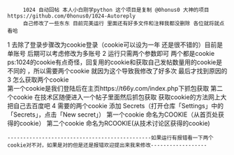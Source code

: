          1024 自动回帖 本人小白刚学python 这个项目是复制 @0honus0 大神的项目 https://github.com/0honus0/1024-Autoreply 
         自己修改了一些东东 目前完美运行 里面还有好多文件和注释我都没删除 各位就将就点看哈 


1   去除了登录步骤改为cookie登录（cookie可以设为一年 还是很不错的）目前是单账号  后期可以考虑修改为多账号
2   运行只需两个参数即可 两个都是cookie ps:1024的cookie有点奇怪，回复用的cookie和获取自己发帖数量用的cookie是不同的 ，所以需要两个cookie
     就因为这个导致我修改了好多次 最后才找到原因的  
3   怎么获取两个cookie    
      第一个cookie是我们登陆后在主页https://t66y.com/index.php下抓包获取
      第二个cookie 在技术区随便进入一个帖子里面然后抓包获取
      获取cookie的方法网上大把自己去百度吧
4   需要的两个cookie  添加 Secrets（打开仓库「Settings」中的「Secrets」，点击「New secret」）
    第一个cookie  命名为COOKIE（从首页处获得的cookie）
    第二个cookie  命名为RCOOKIE(从技术讨论区获得的cookie)
    
    
    
    ----------------------------------------------如果运行有报错看一下两个cookie对不对，如果是对的但是还是报错欢迎提出来我来修改------------------    
